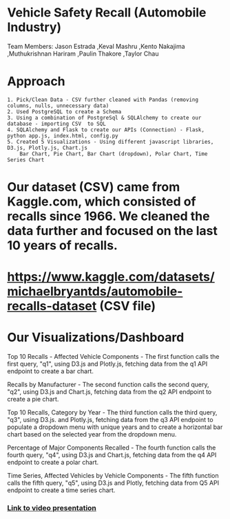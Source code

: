 # Vehicle Safety Recall (Automobile Industry)

Team Members:
Jason Estrada
,Keval Mashru
,Kento Nakajima
,Muthukrishnan Hariram
,Paulin Thakore
,Taylor Chau

# Approach 
    1. Pick/Clean Data - CSV further cleaned with Pandas (removing columns, nulls, unnecessary data)
    2. Used PostgreSQL to create a Schema
    3. Using a combination of PostgreSql & SQLAlchemy to create our database - importing CSV  to SQL
    4. SQLAlchemy and Flask to create our APIs (Connection) - Flask, python app.js, index.html, config.py
    5. Created 5 Visualizations - Using different javascript libraries, D3.js, Plotly.js, Chart.js
        Bar Chart, Pie Chart, Bar Chart (dropdown), Polar Chart, Time Series Chart

# Our dataset (CSV) came from Kaggle.com, which consisted of recalls since 1966. We cleaned the data further and focused on the last 10 years of recalls.

# https://www.kaggle.com/datasets/michaelbryantds/automobile-recalls-dataset (CSV file)

# Our Visualizations/Dashboard

Top 10 Recalls - Affected Vehicle Components - The first function calls the first query, "q1", using D3.js and Plotly.js, fetching data from the q1 API endpoint to create a bar chart.

Recalls by Manufacturer - The second function calls the second query, "q2", using D3.js and Chart.js, fetching data from the q2 API endpoint to create a pie chart.

Top 10 Recalls, Category by Year - The third function calls the third query, "q3", using D3.js. and Plotly.js, fetching data from the q3 API endpoint to populate a 
dropdown menu with unique years and to create a horizontal bar chart based on the selected year from the dropdown menu.

Percentage of Major Components Recalled - The fourth function calls the fourth query, "q4", using D3.js and Chart.js, fetching data from the q4 API endpoint to create a polar chart.

Time Series, Affected Vehicles by Vehicle Components - The fifth function calls the fifth query, "q5", using D3.js and Plotly, fetching data from Q5 API endpoint to create a time series chart.

### [Link to video presentation](https://drive.google.com/file/d/12jOmg8-_TLU3KlUtmFTlC1QAnyT1ZNh0/view?usp=sharing)
